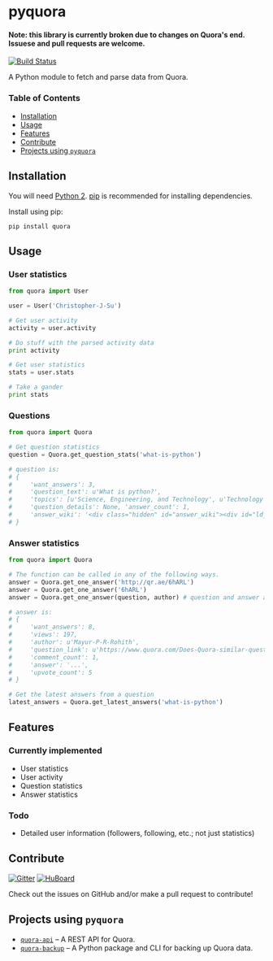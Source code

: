 # pyquora
#### Note: this library is currently broken due to changes on Quora's end. Issuese and pull requests are welcome.

[![Build Status](https://travis-ci.org/csu/pyquora.svg?branch=master)](https://travis-ci.org/csu/pyquora)

A Python module to fetch and parse data from Quora.

### Table of Contents
* [Installation](#installation)
* [Usage](#usage)
* [Features](#features)
* [Contribute](#contribute)
* [Projects using `pyquora`](#projects-using-pyquora)

## Installation
You will need [Python 2](https://www.python.org/download/). [pip](http://pip.readthedocs.org/en/latest/installing.html) is recommended for installing dependencies.

Install using pip:

    pip install quora

## Usage

### User statistics

```python
from quora import User

user = User('Christopher-J-Su')

# Get user activity
activity = user.activity

# Do stuff with the parsed activity data
print activity

# Get user statistics
stats = user.stats

# Take a gander
print stats
```

### Questions
```python
from quora import Quora

# Get question statistics
question = Quora.get_question_stats('what-is-python')

# question is:
# {
#     'want_answers': 3,
#     'question_text': u'What is python?', 
#     'topics': [u'Science, Engineering, and Technology', u'Technology', u'Electronics', u'Computers'], 
#     'question_details': None, 'answer_count': 1, 
#     'answer_wiki': '<div class="hidden" id="answer_wiki"><div id="ld_mqcfmt_15628"><div id="__w2_po3p1uM_wiki"></div></div></div>',
# }
```

### Answer statistics
```python
from quora import Quora

# The function can be called in any of the following ways.
answer = Quora.get_one_answer('http://qr.ae/6hARL')
answer = Quora.get_one_answer('6hARL')
answer = Quora.get_one_answer(question, author) # question and answer are variables

# answer is:
# {
#     'want_answers': 8, 
#     'views': 197, 
#     'author': u'Mayur-P-R-Rohith', 
#     'question_link': u'https://www.quora.com/Does-Quora-similar-question-search-when-posing-a-new-question-work-better-than-the-search-box-ove', 
#     'comment_count': 1, 
#     'answer': '...', 
#     'upvote_count': 5
# }

# Get the latest answers from a question
latest_answers = Quora.get_latest_answers('what-is-python')
```

## Features
### Currently implemented
* User statistics
* User activity
* Question statistics
* Answer statistics

### Todo
* Detailed user information (followers, following, etc.; not just statistics)

## Contribute
[![Gitter](https://badges.gitter.im/Join%20Chat.svg)](https://gitter.im/csu/pyquora?utm_source=badge&utm_medium=badge&utm_campaign=pr-badge&utm_content=badge)   [![HuBoard](http://img.shields.io/badge/Hu-Board-7965cc.svg)](https://huboard.com/csu/pyquora/)

Check out the issues on GitHub and/or make a pull request to contribute!

## Projects using `pyquora`
* [`quora-api`](https://github.com/csu/quora-api) – A REST API for Quora.
* [`quora-backup`](https://github.com/csu/quora-backup) – A Python package and CLI for backing up Quora data.
